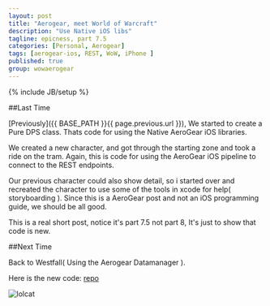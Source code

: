 ```yaml
---
layout: post
title: "Aerogear, meet World of Warcraft"
description: "Use Native iOS libs"
tagline: epicness, part 7.5
categories: [Personal, Aerogear]
tags: [aerogear-ios, REST, WoW, iPhone ]
published: true
group: wowaerogear
---
```

{% include JB/setup %}

##Last Time

[Previously]({{ BASE_PATH }}{{ page.previous.url }}), We started to create a Pure DPS class.  Thats code for using the Native AeroGear iOS libraries.

We created a new character,  and got through the starting zone and took a ride on the tram.  Again, this is code for using the AeroGear iOS pipeline to connect to the REST endpoints.

Our previous character could also show detail,  so i started over and recreated the character to use some of the tools in xcode for help( storyboarding ).  Since this is a AeroGear post and not an iOS programming guide, we should be all good.

This is a real short post,  notice it's part 7.5 not part 8,  It's just to show that code is new.


##Next Time

Back to Westfall( Using the Aerogear Datamanager ).

Here is the new code: [repo](https://github.com/lholmquist/WoWAerogeariOS)


![lolcat](http://data.whicdn.com/images/31559957/nothing-to-see-here_large.jpeg)

